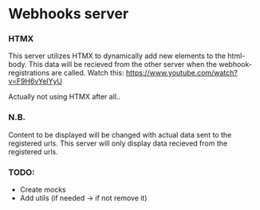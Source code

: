# Webhooks server

### HTMX

This server utilizes HTMX to dynamically add new elements to the html-body.
This data will be recieved from the other server when the webhook-registrations are called.
Watch this: https://www.youtube.com/watch?v=F9H6vYelYyU

Actually not using HTMX after all..

<script src="https://unpkg.com/htmx.org@1.9.11" integrity="sha384-0gxUXCCR8yv9FM2b+U3FDbsKthCI66oH5IA9fHppQq9DDMHuMauqq1ZHBpJxQ0J0" crossorigin="anonymous"></script>


### N.B.

Content to be displayed will be changed with actual data sent to the registered urls.
This server will only display data recieved from the registered urls.


### TODO:

- Create mocks
- Add utils (if needed -> if not remove it)
